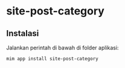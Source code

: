 # site-post-category

## Instalasi

Jalankan perintah di bawah di folder aplikasi:

```
mim app install site-post-category
```
